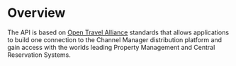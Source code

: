 # Overview

The API is based on [Open Travel Alliance](https://opentravel.org/) standards that allows applications to build one connection to the Channel Manager distribution platform and gain access with the worlds leading Property Management and Central Reservation Systems.
